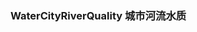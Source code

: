 ### WaterCityRiverQuality  城市河流水质

<div class="business-model">
    <iframe :src="$themeConfig.url+'/views/business/water/WaterCityRiverQuality'" style="border:none;width:280px;height:100%"></iframe>
</div>

```html
<template>
    <view class='waterCityRiverQuality'>
        <!-- 城市河流水质  src/components/business/water/pm-water-city-river-quality/pm-water-city-river-quality.vue -->
        <p-mui-wrapper :title="'城市河流水质'">
            <pm-water-city-river-quality
                :data="data"
            ></pm-water-city-river-quality>
        </p-mui-wrapper>
    </view>
</template>

<script>
export default {
    name: 'waterCityRiverQuality',
    data () {
        return {
            data:{
                cityRiverQuality:[] // 河流水质及优良率数据
            }
        }
    },
    mounted () {
        this.getData()
    },
    methods: {
        getData(){
            let data=[
                {
                    areaName:'城市1',//所属行政区
                    oneTotal:'4',//一类个数
                    oneRate:'10',//一类比例
                    twoTotal:'5',//二类个数
                    twoRate:'13',//二类比例
                    threeTotal:'14',//三类个数
                    threeRate:'25',//三类比例
                    fourTotal:'4',//四类个数
                    fourRate:'10',//四类比例
                    fiveTotal:'15',//五类个数
                    fiveRate:'26',//五类比例
                    badFiveTotal:'3',//劣五类个数
                    badFiveRate:'8',//劣五类比例
                },
                {
                    areaName:'城市2',//所属行政区
                    oneTotal:'15',//一类个数
                    oneRate:'10',//一类比例
                    twoTotal:'10',//二类个数
                    twoRate:'5',//二类比例
                    threeTotal:'14',//三类个数
                    threeRate:'8',//三类比例
                    fourTotal:'7',//四类个数
                    fourRate:'4',//四类比例
                    fiveTotal:'16',//五类个数
                    fiveRate:'26',//五类比例
                    badFiveTotal:'2',//劣五类个数
                    badFiveRate:'1',//劣五类比例
                },
                {
                    areaName:'城市3',//所属行政区
                    oneTotal:'25',//一类个数
                    oneRate:'30',//一类比例
                    twoTotal:'20',//二类个数
                    twoRate:'27',//二类比例
                    threeTotal:'14',//三类个数
                    threeRate:'16',//三类比例
                    fourTotal:'8',//四类个数
                    fourRate:'10',//四类比例
                    fiveTotal:'16',//五类个数
                    fiveRate:'26',//五类比例
                    badFiveTotal:'2',//劣五类个数
                    badFiveRate:'1',//劣五类比例
                },
            ]

            this.data.cityRiverQuality=data
        }
    }
}
</script>

<style lang="less" scoped>
</style>

```

### props 参数
| 参数名 | 简介 | 类型   |
| ------ | ---- | ------ |
| data   | 数据 | Object |

#### data

| 参数名           | 简介         | 类型  | 备注           |
| ---------------- | ------------ | ----- | -------------- |
| cityRiverQuality | 城市河流水质 | Array | 必传，默认为空 |
